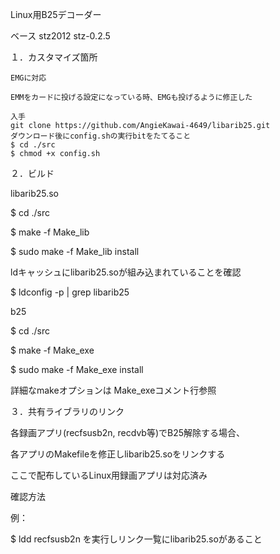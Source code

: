 Linux用B25デコーダー

ベース stz2012 stz-0.2.5

１．カスタマイズ箇所

    EMGに対応
    
    EMMをカードに投げる設定になっている時、EMGも投げるように修正した

    入手
    git clone https://github.com/AngieKawai-4649/libarib25.git
    ダウンロード後にconfig.shの実行bitをたてること
    $ cd ./src
    $ chmod +x config.sh

２．ビルド
  
  libarib25.so
  
  $ cd ./src
  
  $ make -f Make_lib
  
  $ sudo make -f Make_lib install

  ldキャッシュにlibarib25.soが組み込まれていることを確認
  
  $ ldconfig -p | grep libarib25

  b25
  
  $ cd ./src
  
  $ make -f Make_exe
  
  $ sudo make -f Make_exe install
  
  詳細なmakeオプションは Make_exeコメント行参照

３．共有ライブラリのリンク

  各録画アプリ(recfsusb2n, recdvb等)でB25解除する場合、
  
  各アプリのMakefileを修正しlibarib25.soをリンクする
  
  ここで配布しているLinux用録画アプリは対応済み

  確認方法
  
  例： 
  
  $ ldd recfsusb2n を実行しリンク一覧にlibarib25.soがあること
